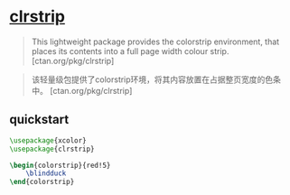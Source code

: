 # [clrstrip](https://www.ctan.org/pkg/clrstrip)

> This lightweight package provides the colorstrip environment, that places its contents into a full page width colour strip. [ctan.org/pkg/clrstrip]

> 该轻量级包提供了colorstrip环境，将其内容放置在占据整页宽度的色条中。 [ctan.org/pkg/clrstrip]

## quickstart

```tex
\usepackage{xcolor}
\usepackage{clrstrip}
```

```tex
\begin{colorstrip}{red!5}
	\blindduck
\end{colorstrip}
```
